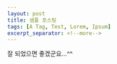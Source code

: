 ```yaml
---
layout: post
title: 샘플 포스팅
tags: [A Tag, Test, Lorem, Ipsum]
excerpt_separator: <!--more-->
---
```


잘 되었으면 좋겠군요...^^
